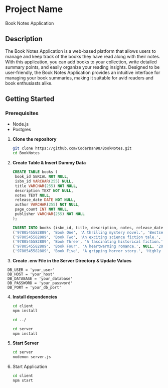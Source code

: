# Project Name

Book Notes Application

## Description

The Book Notes Application is a web-based platform that allows users to manage and keep track of the books they have read along with their notes. With this application, you can add books to your collection, write detailed summary points, and easily organize your reading insights. Designed to be user-friendly, the Book Notes Application provides an intuitive interface for managing your book summaries, making it suitable for avid readers and book enthusiasts alike.

## Getting Started

### Prerequisites

- Node.js
- Postgres

1. **Clone the repository**

   ```bash
   git clone https://github.com/CoderDan98/BookNotes.git
   cd BookNotes
   ```

2. **Create Table & Insert Dummy Data**

   ```sql
   CREATE TABLE books (
    book_id SERIAL NOT NULL,
    isbn_id VARCHAR(255) NULL,
    title VARCHAR(255) NOT NULL,
    description TEXT NOT NULL,
    notes TEXT NULL,
    release_date DATE NOT NULL,
    author VARCHAR(255) NOT NULL,
    page_count INT NOT NULL,
    publisher VARCHAR(255) NOT NULL
   );

   INSERT INTO books (isbn_id, title, description, notes, release_date, author, page_count, publisher) VALUES
   ('9780545582889', 'Book One', 'A thrilling mystery novel.', 'Bestseller', '2023-01-01', 'Author One', 300, 'Publisher One'),
   ('9780545582889', 'Book Two', 'An exciting science fiction tale.', 'Award-winning', '2022-05-15', 'Author Two', 250, 'Publisher Two'),
   ('9780545582889', 'Book Three', 'A fascinating historical fiction.', 'Critically acclaimed', '2021-09-10', 'Author Three', 400, 'Publisher Three'),
   ('9780545582889', 'Book Four', 'A heartwarming romance.', NULL, '2020-03-25', 'Author Four', 320, 'Publisher Four'),
   ('9780545582889', 'Book Five', 'A gripping horror story.', 'Highly recommended', '2019-11-05', 'Author Five', 280, 'Publisher Five');
   ```

3. **Create .env File in the Server Directory & Update Values**

```plaintext
 DB_USER = 'your_user'
 DB_HOST = 'your_host'
 DB_DATABASE = 'your_database'
 DB_PASSWORD = 'your_password'
 DB_PORT = 'your_db_port'
```

4. **Install dependencies**

   ```bash
   cd client
   npm install

   cd ../

   cd server
   npm install
   ```

5. **Start Server**

   ```bash
   cd server
   nodemon server.js
   ```

6. Start Application

   ```bash
   cd client
   npm start
   ```
